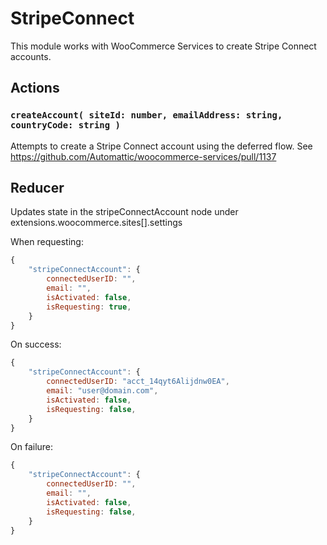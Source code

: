 StripeConnect
=============

This module works with WooCommerce Services to create Stripe Connect accounts.

## Actions

### `createAccount( siteId: number, emailAddress: string, countryCode: string )`

Attempts to create a Stripe Connect account using the deferred flow. See https://github.com/Automattic/woocommerce-services/pull/1137

## Reducer

Updates state in the stripeConnectAccount node under extensions.woocommerce.sites[].settings

When requesting:

```js
{
	"stripeConnectAccount": {
		connectedUserID: "",
		email: "",
		isActivated: false,
		isRequesting: true,
	}
}
```

On success:

```js
{
	"stripeConnectAccount": {
		connectedUserID: "acct_14qyt6Alijdnw0EA",
		email: "user@domain.com",
		isActivated: false,
		isRequesting: false,
	}
}
```

On failure:

```js
{
	"stripeConnectAccount": {
		connectedUserID: "",
		email: "",
		isActivated: false,
		isRequesting: false,
	}
}
```

